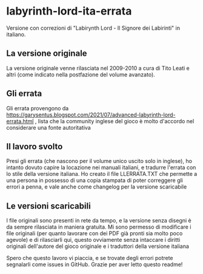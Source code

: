 # labyrinth-lord-ita-errata
Versione con correzioni di "Labirynth Lord - Il Signore dei Labirinti" in italiano.

## La versione originale
La versione originale venne rilasciata nel 2009-2010 a cura di Tito Leati e altri (come indicato nella postfazione del volume avanzato).

## Gli errata
Gli errata provengono da https://garysentus.blogspot.com/2021/07/advanced-labyrinth-lord-errata.html , lista che la community inglese del gioco è molto d'accordo nel considerare una fonte autoritativa

## Il lavoro svolto
Presi gli errata (che nascono per il volume unico uscito solo in inglese), ho intanto dovuto capire la locazione nei manuali italiani, e tradurre l'errata con lo stile della versione italiana. Ho creato il file LLERRATA.TXT che permette a una persona in possesso di una copia stampata di poter correggere gli errori a penna, e vale anche come changelog per la versione scaricabile

## Le versioni scaricabili
I file originali sono presenti in rete da tempo, e la versione senza disegni è da sempre rilasciata in maniera gratuita. Mi sono permesso di modificare i file originali (per quanto lavorare con dei PDF già pronti sia molto poco agevole) e di rilasciarli qui, questo ovviamente senza intaccare i diritti originali dell'autore del gioco originale e i traduttori della versione italiana

Spero che questo lavoro vi piaccia, e se trovate degli errori potrete segnalarli come issues in GitHub. Grazie per aver letto questo readme!

